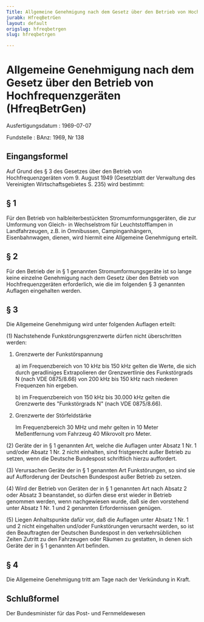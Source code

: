 ```yaml
---
Title: Allgemeine Genehmigung nach dem Gesetz über den Betrieb von Hochfrequenzgeräten
jurabk: HfreqBetrGen
layout: default
origslug: hfreqbetrgen
slug: hfreqbetrgen

---
```


# Allgemeine Genehmigung nach dem Gesetz über den Betrieb von Hochfrequenzgeräten (HfreqBetrGen)

Ausfertigungsdatum
:   1969-07-07

Fundstelle
:   BAnz: 1969, Nr 138

## Eingangsformel

Auf Grund des § 3 des Gesetzes über den Betrieb von
Hochfrequenzgeräten vom 9. August 1949 (Gesetzblatt der Verwaltung des
Vereinigten Wirtschaftsgebietes S. 235) wird bestimmt:

## § 1

Für den Betrieb von halbleiterbestückten Stromumformungsgeräten, die
zur Umformung von Gleich- in Wechselstrom für Leuchtstofflampen in
Landfahrzeugen, z.B. in Omnibussen, Campinganhängern, Eisenbahnwagen,
dienen, wird hiermit eine Allgemeine Genehmigung erteilt.

## § 2

Für den Betrieb der in § 1 genannten Stromumformungsgeräte ist so
lange keine einzelne Genehmigung nach dem Gesetz über den Betrieb von
Hochfrequenzgeräten erforderlich, wie die im folgenden § 3 genannten
Auflagen eingehalten werden.

## § 3

Die Allgemeine Genehmigung wird unter folgenden Auflagen erteilt:

(1) Nachstehende Funkstörungsgrenzwerte dürfen nicht überschritten
werden:

1.  Grenzwerte der Funkstörspannung

    a)  im Frequenzbereich von 10 kHz bis 150 kHz gelten die Werte, die sich
        durch geradliniges Extrapolieren der Grenzwertlinie des Funkstörgrads
        N (nach VDE 0875/8.66) von 200 kHz bis 150 kHz nach niederen
        Frequenzen hin ergeben.


    b)  im Frequenzbereich von 150 kHz bis 30.000 kHz gelten die Grenzwerte
        des "Funkstörgrads N" (nach VDE 0875/8.66).





2.  Grenzwerte der Störfeldstärke

    Im Frequenzbereich 30 MHz und mehr gelten in 10 Meter Meßentfernung
    vom Fahrzeug 40 Mikrovolt pro Meter.




(2) Geräte der in § 1 genannten Art, welche die Auflagen unter Absatz
1 Nr. 1 und/oder Absatz 1 Nr. 2 nicht einhalten, sind fristgerecht
außer Betrieb zu setzen, wenn die Deutsche Bundespost schriftlich
hierzu auffordert.

(3) Verursachen Geräte der in § 1 genannten Art Funkstörungen, so sind
sie auf Aufforderung der Deutschen Bundespost außer Betrieb zu setzen.

(4) Wird der Betrieb von Geräten der in § 1 genannten Art nach Absatz
2 oder Absatz 3 beanstandet, so dürfen diese erst wieder in Betrieb
genommen werden, wenn nachgewiesen wurde, daß sie den vorstehend unter
Absatz 1 Nr. 1 und 2 genannten Erfordernissen genügen.

(5) Liegen Anhaltspunkte dafür vor, daß die Auflagen unter Absatz 1
Nr. 1 und 2 nicht eingehalten und/oder Funkstörungen verursacht
werden, so ist den Beauftragten der Deutschen Bundespost in den
verkehrsüblichen Zeiten Zutritt zu den Fahrzeugen oder Räumen zu
gestatten, in denen sich Geräte der in § 1 genannten Art befinden.

## § 4

Die Allgemeine Genehmigung tritt am Tage nach der Verkündung in Kraft.

## Schlußformel

Der Bundesminister für das Post- und Fernmeldewesen

